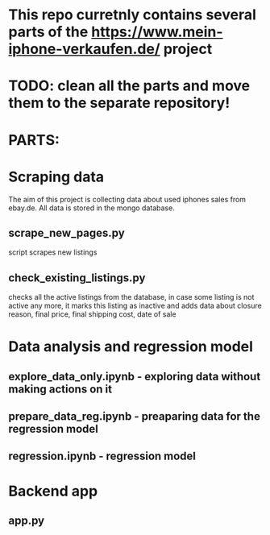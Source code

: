 # This repo curretnly contains several parts of the https://www.mein-iphone-verkaufen.de/ project
# TODO: clean all the parts and move them to the separate repository!

# PARTS:

# Scraping data
The aim of this project is collecting data about used iphones sales from ebay.de. 
All data is stored in the mongo database.

## scrape_new_pages.py
script scrapes new listings

## check_existing_listings.py
checks all the active listings from the database, in case some listing is not active any more, it marks this listing as inactive and adds data about closure reason, final price, final shipping cost, date of sale

# Data analysis and regression model

## explore_data_only.ipynb - exploring data without making actions on it

## prepare_data_reg.ipynb - preaparing data for the regression model

## regression.ipynb - regression model 

# Backend app

## app.py
